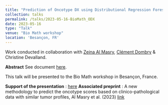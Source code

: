 ```yaml
---
title: "Prediction of Oncotype DX using Distributional Regression Forests "
collection: talks
permalink: /talks/2023-05-16-BioMath_ODX
date: 2023-05-16
type: "Talk"
venue: "Bio Math workshop"
location: 'Besançon, FR'
---
```

Work conducted in collaboration with [Zeina Al Masry](https://www.femto-st.fr/fr/personnel-femto/zeinaalmasry), [Clément Dombry](https://cdombry.perso.math.cnrs.fr/) & Christine Devalland.

**Abstract** See document [here](../publications/ODX_QRF).


This talk will be presented to the Bio Math workshop in Besançon, France.


**Support of the presentation** : [here](https://rpic84.github.io/files/DRF_ODX_RDI_BMB_handout.pdf) 
**Associated preprint** : A new methodology to predict the oncotype scores based on clinico-pathological data with similar tumor profiles, Al Masry et al. (2023) [link](../publications/2023-02-01-ODX_DRF)